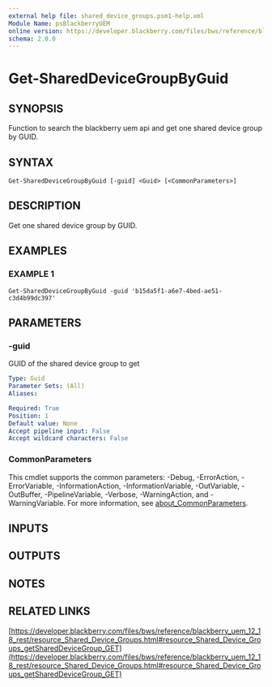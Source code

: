 ```yaml
---
external help file: shared_device_groups.psm1-help.xml
Module Name: psBlackberryUEM
online version: https://developer.blackberry.com/files/bws/reference/blackberry_uem_12_18_rest/resource_Shared_Device_Groups.html#resource_Shared_Device_Groups_getSharedDeviceGroup_GET
schema: 2.0.0
---
```


# Get-SharedDeviceGroupByGuid

## SYNOPSIS
Function to search the blackberry uem api and get 
one shared device group by GUID.

## SYNTAX

```
Get-SharedDeviceGroupByGuid [-guid] <Guid> [<CommonParameters>]
```

## DESCRIPTION
Get one shared device group by GUID.

## EXAMPLES

### EXAMPLE 1
```
Get-SharedDeviceGroupByGuid -guid 'b15da5f1-a6e7-4bed-ae51-c3d4b99dc397'
```

## PARAMETERS

### -guid
GUID of the shared device group to get

```yaml
Type: Guid
Parameter Sets: (All)
Aliases:

Required: True
Position: 1
Default value: None
Accept pipeline input: False
Accept wildcard characters: False
```

### CommonParameters
This cmdlet supports the common parameters: -Debug, -ErrorAction, -ErrorVariable, -InformationAction, -InformationVariable, -OutVariable, -OutBuffer, -PipelineVariable, -Verbose, -WarningAction, and -WarningVariable. For more information, see [about_CommonParameters](http://go.microsoft.com/fwlink/?LinkID=113216).

## INPUTS

## OUTPUTS

## NOTES

## RELATED LINKS

[https://developer.blackberry.com/files/bws/reference/blackberry_uem_12_18_rest/resource_Shared_Device_Groups.html#resource_Shared_Device_Groups_getSharedDeviceGroup_GET](https://developer.blackberry.com/files/bws/reference/blackberry_uem_12_18_rest/resource_Shared_Device_Groups.html#resource_Shared_Device_Groups_getSharedDeviceGroup_GET)

